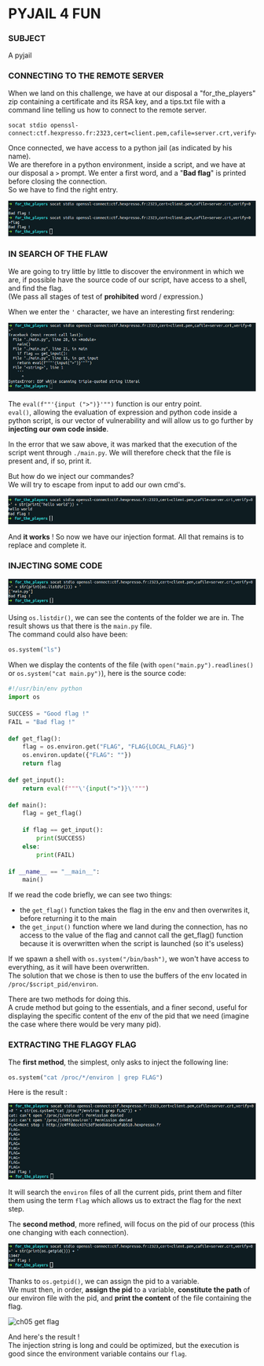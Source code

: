 # PYJAIL 4 FUN

### SUBJECT
A pyjail

### CONNECTING TO THE REMOTE SERVER
When we land on this challenge, we have at our disposal a "for_the_players" zip containing a certificate and its RSA key, and a tips.txt file with a command line telling us how to connect to the remote server.  

```
socat stdio openssl-connect:ctf.hexpresso.fr:2323,cert=client.pem,cafile=server.crt,verify=0
```

Once connected, we have access to a python jail (as indicated by his name).  
We are therefore in a python environment, inside a script, and we have at our disposal a `>` prompt.
We enter a first word, and a "__Bad flag__" is printed before closing the connection.  
So we have to find the right entry.  

![ch05 init](/images/ch05-init.png)

### IN SEARCH OF THE FLAW
We are going to try little by little to discover the environment in which we are, if possible have the source code of our script, have access to a shell, and find the flag.  
(We pass all stages of test of __prohibited__ word / expression.)  

When we enter the `'` character, we have an interesting first rendering:  

![ch05 init](/images/ch05-error.png)

The `eval(f""'{input (">")}'"")` function is our entry point.  
`eval()`, allowing the evaluation of expression and python code inside a python script, is our vector of vulnerability and will allow us to go further by __injecting our own code inside__.  

In the error that we saw above, it was marked that the execution of the script went through `./main.py`.
We will therefore check that the file is present and, if so, print it.

But how do we inject our commandes?  
We will try to escape from input to add our own cmd's.  

![ch05 hello world](/images/ch05-helloworld.png)

And __it works__ ! So now we have our injection format. All that remains is to replace and complete it.  

### INJECTING SOME CODE
![ch05 ls](/images/ch05-ls.png)

Using `os.listdir()`, we can see the contents of the folder we are in. 
The result shows us that there is the `main.py` file.  
The command could also have been:

```python
os.system("ls")
```

When we display the contents of the file (with `open("main.py").readlines()` or `os.system("cat main.py")`), here is the source code:  

```python
#!/usr/bin/env python 
import os

SUCCESS = "Good flag !"
FAIL = "Bad flag !" 

def get_flag():
    flag = os.environ.get("FLAG", "FLAG{LOCAL_FLAG}")
    os.environ.update({"FLAG": ""})
    return flag

def get_input():
    return eval(f"""\'{input(">")}\'""")

def main():
    flag = get_flag()

    if flag == get_input(): 
        print(SUCCESS) 
    else:
        print(FAIL)

if __name__ == "__main__":
    main()
```

If we read the code briefly, we can see two things:  
- the `get_flag()` function takes the flag in the env and then overwrites it, before returning it to the main
- the `get_input()` function where we land during the connection, has no access to the value of the flag and cannot call the get_flag() function because it is overwritten when the script is launched (so it's useless)

If we spawn a shell with `os.system("/bin/bash")`, we won't have access to everything, as it will have been overwritten.  
The solution that we chose is then to use the buffers of the env located in `/proc/$script_pid/environ`.

There are two methods for doing this.  
A crude method but going to the essentials, and a finer second, useful for displaying the specific content of the env of the pid that we need (imagine the case where there would be very many pid).  

### EXTRACTING THE FLAGGY FLAG
The __first method__, the simplest, only asks to inject the following line:

```python
os.system("cat /proc/*/environ | grep FLAG")
```

Here is the result :  

![ch05 sol grep](/images/ch05-solgrep.png)

It will search the `environ` files of all the current pids, print them and filter them using the term `flag` which allows us to extract the flag for the next step.  

The __second method__, more refined, will focus on the pid of our process (this one changing with each connection).

![ch05 get pid](/images/ch05-getpid.png)

Thanks to `os.getpid()`, we can assign the pid to a variable.  
We must then, in order, __assign the pid__ to a variable, __constitute the path__ of our environ file with the pid, and __print the content__ of the file containing the flag.

![ch05 get flag](/images/c05-getflag.png)

And here's the result !  
The injection string is long and could be optimized, but the execution is good since the environment variable contains our `flag`.
